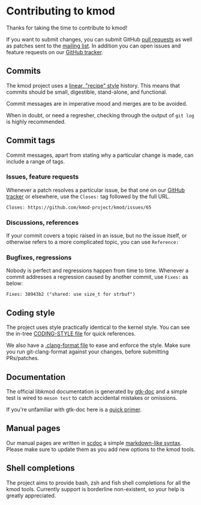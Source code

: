 # Contributing to kmod

Thanks for taking the time to contribute to kmod!

If you want to submit changes, you can submit GitHub [pull requests] as well as
patches sent to the [mailing list]. In addition you can open issues and feature
requests on our [GitHub tracker].

## Commits

The kmod project uses a [linear, "recipe" style] history. This means that
commits should be small, digestible, stand-alone, and functional.

Commit messages are in imperative mood and merges are to be avoided.

When in doubt, or need a regresher, checking through the output of `git log` is
highly recommended.

## Commit tags

Commit messages, apart from stating why a particular change is made, can include
a range of tags.

### Issues, feature requests

Whenever a patch resolves a particular issue, be that one on our [GitHub
tracker] or elsewhere, use the `Closes:` tag followed by the full URL.

    Closes: https://github.com/kmod-project/kmod/issues/65

### Discussions, references

If your commit covers a topic raised in an issue, but no the issue itself, or
otherwise refers to a more complicated topic, you can use `Reference:`

### Bugfixes, regressions

Nobody is perfect and regressions happen from time to time. Whenever a commit
addresses a regression caused by another commit, use `Fixes:` as below:

    Fixes: 38943b2 ("shared: use size_t for strbuf")

## Coding style

The project uses style practically identical to the kernel style. You can see
the in-tree [CODING-STYLE file](CODING-STYLE) for quick references.

We also have a [.clang-format file](.clang-format) to ease and enforce the
style. Make sure you run git-clang-format against your changes, before
submitting PRs/patches.

## Documentation

The official libkmod documentation is generated by [gtk-doc] and a simple test
is wired to `meson test` to catch accidental mistakes or omissions.

If you're unfamiliar with gtk-doc here is a [quick primer].

## Manual pages

Our manual pages are written in [scdoc] a simple [markdown-like syntax]. Please
make sure to update them as you add new options to the kmod tools.

## Shell completions

The project aims to provide bash, zsh and fish shell completions for all the
kmod tools. Currently support is borderline non-existent, so your help is
greatly appreciated.

[pull requests]: https://github.com/kmod-project/kmod/pull/
[mailing list]: mailto:linux-modules@vger.kernel.org
[GitHub tracker]: https://github.com/kmod-project/kmod/issues/
[linear, "recipe" style]: https://www.bitsnbites.eu/git-history-work-log-vs-recipe/
[gtk-doc]: https://gitlab.gnome.org/GNOME/gtk-doc
[quick primer]:https://gi.readthedocs.io/en/latest/annotations/gtkdoc.html
[scdoc]: https://sr.ht/~sircmpwn/scdoc/
[markdown-like syntax]: https://man.archlinux.org/man/scdoc.5.en
